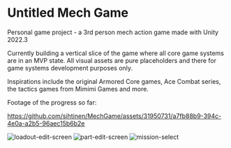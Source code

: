 # Untitled Mech Game
Personal game project - a 3rd person mech action game made with Unity 2022.3

Currently building a vertical slice of the game where all core game systems are in an MVP state.
All visual assets are pure placeholders and there for game systems development purposes only.

Inspirations include the original Armored Core games, Ace Combat series, the tactics games from Mimimi Games and more.

Footage of the progress so far:

https://github.com/sihtinen/MechGame/assets/31950731/a7fb88b9-394c-4e0a-a2b5-96aec15b6b2e

![loadout-edit-screen](https://github.com/sihtinen/MechGame/assets/31950731/5a45451f-c017-4e19-a37e-3a7109197bb8)
![part-edit-screen](https://github.com/sihtinen/MechGame/assets/31950731/8c502be4-e00f-40bf-a32a-516a19e91d83)
![mission-select](https://github.com/sihtinen/MechGame/assets/31950731/bf3e2298-5770-43f2-976f-133348e0efdd)
